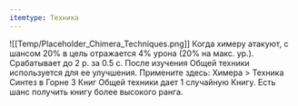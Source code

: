 ```yaml
---
itemtype: Техника
---
```

![[Temp/Placeholder_Chimera_Techniques.png]]
Когда химеру атакуют, с шансом 20% в цель отражается 4% урона (20% на макс. ур.). Срабатывает до 2 р. за 0.5 с. После изучения Общей техники используется для ее улучшения. Примените здесь: Химера > Техника Синтез в Горне 3 Книг Общей техники дает 1 случайную Книгу. Есть шанс получить книгу более высокого ранга.
